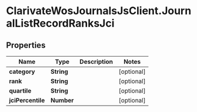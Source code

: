 # ClarivateWosJournalsJsClient.JournalListRecordRanksJci

## Properties

Name | Type | Description | Notes
------------ | ------------- | ------------- | -------------
**category** | **String** |  | [optional] 
**rank** | **String** |  | [optional] 
**quartile** | **String** |  | [optional] 
**jciPercentile** | **Number** |  | [optional] 


